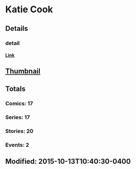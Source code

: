 # Katie  Cook 
## Details
### detail
#### [Link](http://marvel.com/comics/creators/12375/katie_cook?utm_campaign=apiRef&utm_source=225578a89fc76f3d20fbffda5d17a88d)
## [Thumbnail](http://i.annihil.us/u/prod/marvel/i/mg/b/40/image_not_available.jpg)
## Totals
### Comics: 17
### Series: 17
### Stories: 20
### Events: 2
## Modified: 2015-10-13T10:40:30-0400